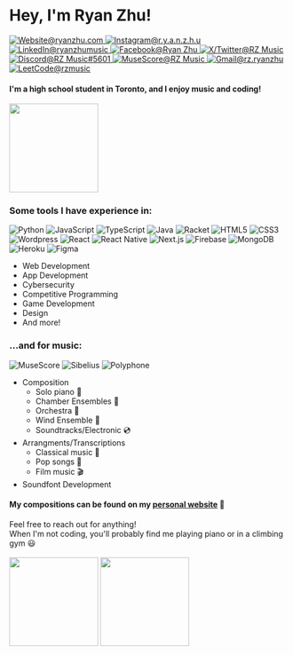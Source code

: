 <h1>Hey, I'm Ryan Zhu!</h1>

<p>
  <a href="https://www.ryanzhu.com/">
    <img src="https://img.shields.io/badge/-Website-3e4e82?style=for-the-badge&amp;logo=Github&amp;logoColor=white&amp;link=https://www.ryanzhu.com/"alt="Website@ryanzhu.com">
  </a>
  <a href="https://www.instagram.com/r.y.a.n.z.h.u/">
    <img src="https://img.shields.io/badge/-r.y.a.n.z.h.u-E4405F?style=for-the-badge&amp;logo=Instagram&amp;logoColor=white&amp;link=https://www.instagram.com/r.y.a.n.z.h.u/"alt="Instagram@r.y.a.n.z.h.u">
  </a>
  <a href="https://www.linkedin.com/in/ryanzhumusic/">
    <img src="https://img.shields.io/badge/-Ryan%20Zhu-0A66C2?style=for-the-badge&amp;logo=LinkedIn&amp;logoColor=white&amp;link=https://www.linkedin.com/in/ryanzhumusic/"alt="LinkedIn@ryanzhumusic">
  </a>
  <a href="https://www.facebook.com/ryan.zhu.9619/">
    <img src="https://img.shields.io/badge/-Ryan%20Zhu-0866FF?style=for-the-badge&amp;logo=Facebook&amp;logoColor=white&amp;link=https://www.facebook.com/ryan.zhu.9619/"alt="Facebook@Ryan Zhu">
  </a>
  <a href="https://twitter.com/RZMusic19">
    <img src="https://img.shields.io/badge/-RZ Music-000000?style=for-the-badge&amp;logo=X&amp;logoColor=white&amp;link=https://twitter.com/RZMusic19" alt="X/Twitter@RZ Music">
  </a>
  <a href="https://discordapp.com/users/401127703698210816">
    <img src="https://img.shields.io/badge/-RZ%20Music-5865F2?style=for-the-badge&amp;logo=Discord&amp;logoColor=white&amp;link=https://discordapp.com/users/401127703698210816" alt="Discord@RZ Music#5601">
  </a>
  <a href="https://musescore.com/user/34214067">
    <img src="https://img.shields.io/badge/-RZ%20Music-1A70B8?style=for-the-badge&amp;logo=MuseScore&amp;logoColor=white&amp;link=https://musescore.com/user/34214067" alt="MuseScore@RZ Music">
  </a>
  <a href="mailto:rz.ryanzhu@gmail.com">
    <img src="https://img.shields.io/badge/-rz.ryanzhu@gmail.com-EA4335?style=for-the-badge&amp;logo=Gmail&amp;logoColor=white&amp;link=mailto:rz.ryanzhu@gmail.com" alt="Gmail@rz.ryanzhu">
  </a>
  <a href="mailto:rz.ryanzhu@gmail.com">
    <img src="https://img.shields.io/badge/-rzmusic-FFA116?style=for-the-badge&amp;logo=LeetCode&amp;logoColor=white&amp;link=https://leetcode.com/rzmusic" alt="LeetCode@rzmusic">
  </a>
</p>

#### I'm a high school student in Toronto, and I enjoy music and coding! 
<img src="https://github-readme-streak-stats.herokuapp.com/?user=ryan-zhu-music&theme=material-palenight&include_all_commits=true&count_private=true" height="160">

### Some tools I have experience in:

![Python](https://img.shields.io/badge/-Python-23242b?style=flat-square&logo=python)
![JavaScript](https://img.shields.io/badge/-JavaScript-23242b?style=flat-square&logo=javascript)
![TypeScript](https://img.shields.io/badge/-TypeScript-23242b?style=flat-square&logo=typescript)
![Java](https://img.shields.io/badge/-Java-23242b?style=flat-square&logo=Java)
![Racket](https://img.shields.io/badge/-Racket-23242b?style=flat-square&logo=Racket&logoColor=9F1D20)
![HTML5](https://img.shields.io/badge/-HTML5-23242b?style=flat-square&logo=HTML5)
![CSS3](https://img.shields.io/badge/-CSS3-23242b?style=flat-square&logo=CSS3&logoColor=1572B6)
![Wordpress](https://img.shields.io/badge/-Wordpress-23242b?style=flat-square&logo=Wordpress&logoColor=21759B)
![React](https://img.shields.io/badge/-React-23242b?style=flat-square&logo=React&logoColor=61DAFB)
![React Native](https://img.shields.io/badge/-React%20Native-23242b?style=flat-square&logo=React&logoColor=61DAFB)
![Next.js](https://img.shields.io/badge/-Next.JS-23242b?style=flat-square&logo=next.js&logoColor=ffffff)
![Firebase](https://img.shields.io/badge/-Firebase-23242b?style=flat-square&logo=Firebase)
![MongoDB](https://img.shields.io/badge/-MongoDB-23242b?style=flat-square&logo=mongodb&logoColor=00ed64)
![Heroku](https://img.shields.io/badge/-Heroku-23242b?style=flat-square&logo=Heroku&logoColor=430098)
![Figma](https://img.shields.io/badge/-Figma-23242b?style=flat-square&logo=Figma)

- Web Development
- App Development
- Cybersecurity 
- Competitive Programming
- Game Development
- Design
- And more!

### ...and for music:

![MuseScore](https://img.shields.io/badge/-MuseScore-23242b?style=flat-square&logo=MuseScore)
![Sibelius](https://img.shields.io/badge/-Sibelius-23242b?style=flat-square)
![Polyphone](https://img.shields.io/badge/-Polyphone-23242b?style=flat-square)

- Composition
  - Solo piano :musical_keyboard:
  - Chamber Ensembles :postal_horn:
  - Orchestra :violin:
  - Wind Ensemble :saxophone:
  - Soundtracks/Electronic :cd:
- Arrangments/Transcriptions
  - Classical music :musical_score:
  - Pop songs :microphone:
  - Film music :clapper:
- Soundfont Development

#### My compositions can be found on my [personal website](https://www.ryanzhu.com/discography) :musical_score:

Feel free to reach out for anything! <br>
When I'm not coding, you'll probably find me playing piano or in a climbing gym :smiley:
<br>
<br>
<img src="https://github-readme-stats.vercel.app/api?username=ryan-zhu-music&show_icons=true&theme=material-palenight&count_private=true&include_all_commits=true" height="160">
<img src="https://github-readme-stats.vercel.app/api/top-langs/?username=ryan-zhu-music&theme=material-palenight&layout=compact"
height="160">
